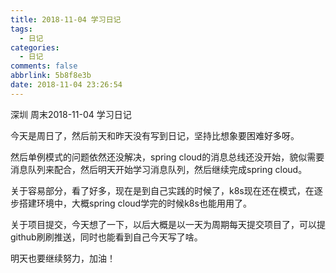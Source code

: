 ```yaml
---
title: 2018-11-04 学习日记
tags:
  - 日记
categories:
  - 日记
comments: false
abbrlink: 5b8f8e3b
date: 2018-11-04 23:26:54
---
```


深圳 周末2018-11-04 学习日记

<!-- more -->

今天是周日了，然后前天和昨天没有写到日记，坚持比想象要困难好多呀。

然后单例模式的问题依然还没解决，spring cloud的消息总线还没开始，貌似需要消息队列来配合，然后明天开始学习消息队列，然后继续完成spring cloud。

关于容易部分，看了好多，现在是到自己实践的时候了，k8s现在还在模式，在逐步搭建环境中，大概spring cloud学完的时候k8s也能用用了。

关于项目提交，今天想了一下，以后大概是以一天为周期每天提交项目了，可以提github刷刷推送，同时也能看到自己今天写了啥。

明天也要继续努力，加油！
